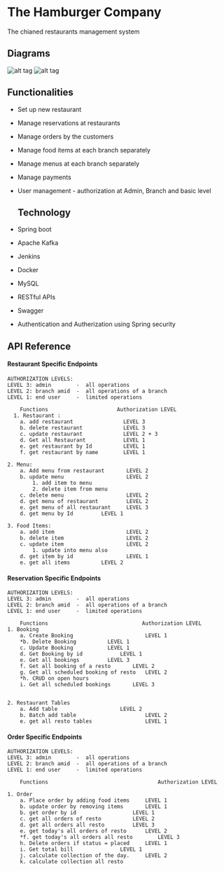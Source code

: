 
 
# The Hamburger Company

The chianed restaurants management system

## Diagrams
![alt tag](https://github.com/shubhamsasane/Restaurant-service/blob/main/Architecture.png)
![alt tag](https://github.com/shubhamsasane/Restaurant-service/blob/main/Overview.png)
  
## Functionalities

- Set up new restaurant
- Manage reservations at restaurants
- Manage orders by the customers
- Manage food items at each branch separately
- Manage menus at each branch separately
- Manage payments
- User management - authorization at Admin, Branch and basic level

  ## Technology

- Spring boot
- Apache Kafka
- Jenkins
- Docker
- MySQL
- RESTful APIs
- Swagger
- Authentication and Autherization using Spring security




  
## API Reference

#### Restaurant Specific Endpoints

```http
AUTHORIZATION LEVELS: 
LEVEL 3: admin        -  all operations
LEVEL 2: branch amid  -  all operations of a branch
LEVEL 1: end user     -  limited operations    
```


```http
    Functions                      Authorization LEVEL
  1. Restaurant : 
	a. add restaurant                LEVEL 3
	b. delete restaurant             LEVEL 3               
	c. update restaurant             LEVEL 2 + 3
	d. Get all Restaurant            LEVEL 1
	e. get restaurant by Id          LEVEL 1
	f. get restaurant by name        LEVEL 1 

2. Menu:
	a. Add menu from restaurant       LEVEL 2
	b. update menu                    LEVEL 2
		1. add item to menu    
		2. delete item from menu      
	c. delete menu                    LEVEL 2
	d. get menu of restaurant         LEVEL 2
	e. get menu of all restaurant     LEVEL 3
	d. get menu by Id 		  LEVEL 1	

3. Food Items:
	a. add item                       LEVEL 2
	b. delete item                    LEVEL 2
	c. update item                    LEVEL 2
		1. update into menu also 
	d. get item by id                 LEVEL 1
	e. get all items 		  LEVEL 2
```



#### Reservation Specific Endpoints
```http
AUTHORIZATION LEVELS: 
LEVEL 3: admin        -  all operations
LEVEL 2: branch amid  -  all operations of a branch
LEVEL 1: end user     -  limited operations    
```
```http
    Functions                              Authorization LEVEL
1. Booking
	a. Create Booking                       LEVEL 1
	*b. Delete Booking 			LEVEL 1
	c. Update Booking 			LEVEL 1
	d. Get Booking by id			LEVEL 1
	e. Get all bookings			LEVEL 3
	f. Get all booking of a resto 		LEVEL 2
	g. Get all scheduled booking of resto 	LEVEL 2
	*h. CRUD on open hours
	i. Get all scheduled bookings		LEVEL 3


2. Restaurant Tables
	a. Add table      		        LEVEL 2
	b. Batch add table                      LEVEL 2
	e. get all resto tables                 LEVEL 1
```


#### Order Specific Endpoints
```http
AUTHORIZATION LEVELS: 
LEVEL 3: admin        -  all operations
LEVEL 2: branch amid  -  all operations of a branch
LEVEL 1: end user     -  limited operations    
```
```http
    Functions                           		Authorization LEVEL

1. Order
	a. Place order by adding food items		LEVEL 1
	b. update order by removing items		LEVEL 1
	b. get order by id    		   		LEVEL 1
	c. get all orders of resto			LEVEL 2
	d. get all orders all resto			LEVEL 3
	e. get today's all orders of resto		LEVEL 2
	*f. get today's all orders all resto		LEVEL 3
	h. Delete orders if status = placed		LEVEL 1
	i. Get total bill				LEVEL 1
	j. calculate collection of the day.		LEVEL 2
	k. calculate collection all resto

```


  
